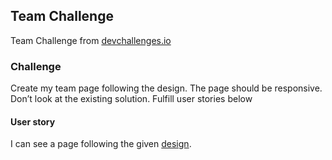 ## Team Challenge

Team Challenge from [devchallenges.io](https://devchallenges.io)

### Challenge
Create my team page following the design. The page should be responsive. Don’t look at the existing solution. Fulfill user stories below

#### User story
I can see a page following the given [design](https://www.figma.com/file/F8d1qJsorEdY47N74HLxQ4/team-page-challenge).